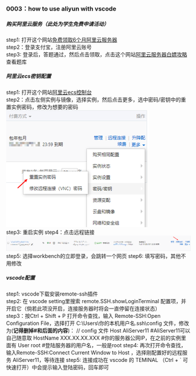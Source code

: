 ### 0003：how to use aliyun with vscode

##### 购买阿里云服务（此处为学生免费申请活动）
step1: 打开这个网站[免费领取6个月阿里云服务器](https://link.zhihu.com/?target=https%3A//developer.aliyun.com/adc/student)  
step2：登录支付宝，注册阿里云账号  
step3: 登录后，答题通过，然后点击领取，点击这个网站[阿里云服务器白嫖攻略](https://www.cnblogs.com/HGNET/p/12397741.html)查看题库

##### 阿里云ecs密钥配置
step1: 打开这个网站[阿里云ecs控制台](https://ecs.console.aliyun.com/)  
step2：点击左侧实例与镜像，选择实例，然后点击更多，选中密码/密钥中的重置实例密码，修改为想要的密码![重置密码](https://github.com/linyang23/Q-A-in-level-2/blob/master/photo/restartkey.png)  
step3: 重启实例
step4：点击远程链接![远程连接](https://github.com/linyang23/Q-A-in-level-2/blob/master/photo/farconnect.png)  
step5: 选择workbench的立即登录，会跳转一个网页
step6: 填写密码，其他不用修改

##### vscode配置
step1: vscode下载安装remote-ssh插件  
step2: 在 vscode setting里搜索 remote.SSH.showLoginTerminal 配置项，并开启它（倘若此项没开启，连接服务器时将会一直停留在连接状态）  
step3：按Ctrl + Shift + P 打开命令查找，输入 Remote-SSH:Open Configuration File，选择打开 C:\Users\你的本机用户名\.ssh\config 文件，修改为(**记得删掉#和后面的内容**)：
// config 文件
Host AliServer11  #AliServer11可以自己随意取
    HostName XXX.XX.XX.XXX  #你的服务器公网IP，在之前的实例里面有
    User root  #登陆服务器的用户名，一般是root
step4: 再次打开命令查找，输入Remote-SSH:Connect Current Window to Host ，选择刚配置好的远程服务 AliServer11，等待连接
step5: 连接成功在 vscode 的 TEMINAL （Ctrl + ` 可快速打开）中会提示输入登陆密码，回车即可
